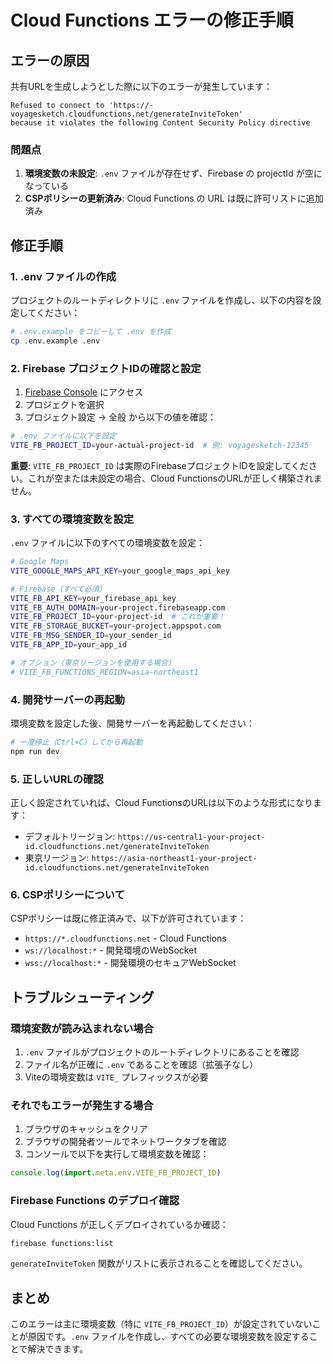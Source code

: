 # Cloud Functions エラーの修正手順

## エラーの原因

共有URLを生成しようとした際に以下のエラーが発生しています：

```
Refused to connect to 'https://-voyagesketch.cloudfunctions.net/generateInviteToken' 
because it violates the following Content Security Policy directive
```

### 問題点

1. **環境変数の未設定**: `.env` ファイルが存在せず、Firebase の projectId が空になっている
2. **CSPポリシーの更新済み**: Cloud Functions の URL は既に許可リストに追加済み

## 修正手順

### 1. .env ファイルの作成

プロジェクトのルートディレクトリに `.env` ファイルを作成し、以下の内容を設定してください：

```bash
# .env.example をコピーして .env を作成
cp .env.example .env
```

### 2. Firebase プロジェクトIDの確認と設定

1. [Firebase Console](https://console.firebase.google.com/) にアクセス
2. プロジェクトを選択
3. プロジェクト設定 → 全般 から以下の値を確認：

```bash
# .env ファイルに以下を設定
VITE_FB_PROJECT_ID=your-actual-project-id  # 例: voyagesketch-12345
```

**重要**: `VITE_FB_PROJECT_ID` は実際のFirebaseプロジェクトIDを設定してください。これが空または未設定の場合、Cloud FunctionsのURLが正しく構築されません。

### 3. すべての環境変数を設定

`.env` ファイルに以下のすべての環境変数を設定：

```bash
# Google Maps
VITE_GOOGLE_MAPS_API_KEY=your_google_maps_api_key

# Firebase（すべて必須）
VITE_FB_API_KEY=your_firebase_api_key
VITE_FB_AUTH_DOMAIN=your-project.firebaseapp.com
VITE_FB_PROJECT_ID=your-project-id  # これが重要！
VITE_FB_STORAGE_BUCKET=your-project.appspot.com
VITE_FB_MSG_SENDER_ID=your_sender_id
VITE_FB_APP_ID=your_app_id

# オプション（東京リージョンを使用する場合）
# VITE_FB_FUNCTIONS_REGION=asia-northeast1
```

### 4. 開発サーバーの再起動

環境変数を設定した後、開発サーバーを再起動してください：

```bash
# 一度停止（Ctrl+C）してから再起動
npm run dev
```

### 5. 正しいURLの確認

正しく設定されていれば、Cloud FunctionsのURLは以下のような形式になります：

- デフォルトリージョン: `https://us-central1-your-project-id.cloudfunctions.net/generateInviteToken`
- 東京リージョン: `https://asia-northeast1-your-project-id.cloudfunctions.net/generateInviteToken`

### 6. CSPポリシーについて

CSPポリシーは既に修正済みで、以下が許可されています：
- `https://*.cloudfunctions.net` - Cloud Functions
- `ws://localhost:*` - 開発環境のWebSocket
- `wss://localhost:*` - 開発環境のセキュアWebSocket

## トラブルシューティング

### 環境変数が読み込まれない場合

1. `.env` ファイルがプロジェクトのルートディレクトリにあることを確認
2. ファイル名が正確に `.env` であることを確認（拡張子なし）
3. Viteの環境変数は `VITE_` プレフィックスが必要

### それでもエラーが発生する場合

1. ブラウザのキャッシュをクリア
2. ブラウザの開発者ツールでネットワークタブを確認
3. コンソールで以下を実行して環境変数を確認：

```javascript
console.log(import.meta.env.VITE_FB_PROJECT_ID)
```

### Firebase Functions のデプロイ確認

Cloud Functions が正しくデプロイされているか確認：

```bash
firebase functions:list
```

`generateInviteToken` 関数がリストに表示されることを確認してください。

## まとめ

このエラーは主に環境変数（特に `VITE_FB_PROJECT_ID`）が設定されていないことが原因です。`.env` ファイルを作成し、すべての必要な環境変数を設定することで解決できます。